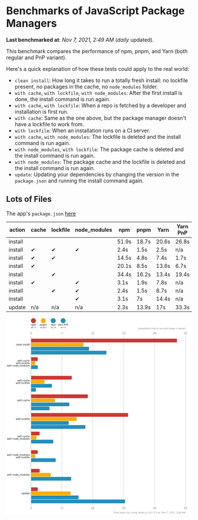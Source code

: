 # Benchmarks of JavaScript Package Managers

**Last benchmarked at**: _Nov 7, 2021, 2:49 AM_ (_daily_ updated).

This benchmark compares the performance of npm, pnpm, and Yarn (both regular and PnP variant).

Here's a quick explanation of how these tests could apply to the real world:

- `clean install`: How long it takes to run a totally fresh install: no lockfile present, no packages in the cache, no `node_modules` folder.
- `with cache`, `with lockfile`, `with node_modules`: After the first install is done, the install command is run again.
- `with cache`, `with lockfile`: When a repo is fetched by a developer and installation is first run.
- `with cache`: Same as the one above, but the package manager doesn't have a lockfile to work from.
- `with lockfile`: When an installation runs on a CI server.
- `with cache`, `with node_modules`: The lockfile is deleted and the install command is run again.
- `with node_modules`, `with lockfile`: The package cache is deleted and the install command is run again.
- `with node_modules`: The package cache and the lockfile is deleted and the install command is run again.
- `update`: Updating your dependencies by changing the version in the `package.json` and running the install command again.

## Lots of Files

The app's `package.json` [here](https://github.com/pnpm/pnpm.github.io/blob/main/benchmarks/fixtures/alotta-files/package.json)

| action  | cache | lockfile | node_modules| npm | pnpm | Yarn | Yarn PnP |
| ---     | ---   | ---      | ---         | --- | ---  | ---  | ---      |
| install |       |          |             | 51.9s | 18.7s | 20.6s | 26.8s |
| install | ✔     | ✔        | ✔           | 2.4s | 1.5s | 2.5s | n/a |
| install | ✔     | ✔        |             | 14.5s | 4.8s | 7.4s | 1.7s |
| install | ✔     |          |             | 20.1s | 8.5s | 13.6s | 6.7s |
| install |       | ✔        |             | 34.4s | 16.2s | 13.4s | 19.4s |
| install | ✔     |          | ✔           | 3.1s | 1.9s | 7.8s | n/a |
| install |       | ✔        | ✔           | 2.4s | 1.5s | 8.7s | n/a |
| install |       |          | ✔           | 3.1s | 7s | 14.4s | n/a |
| update  | n/a | n/a | n/a | 2.3s | 13.9s | 17s | 33.3s |

![Graph of the alotta-files results](../../static/img/benchmarks/alotta-files.svg)